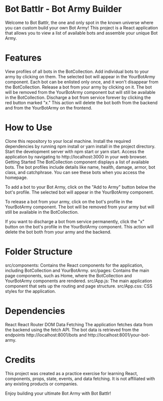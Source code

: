 # Bot Battlr - Bot Army Builder
Welcome to Bot Battlr, the one and only spot in the known universe where you can custom build your own Bot Army! This project is a React application that allows you to view a list of available bots and assemble your unique Bot Army.

# Features
View profiles of all bots in the BotCollection.
Add individual bots to your army by clicking on them. The selected bot will appear in the YourBotArmy component. Each bot can be enlisted only once, and it won't disappear from the BotCollection.
Release a bot from your army by clicking on it. The bot will be removed from the YourBotArmy component but will still be available in the BotCollection.
Discharge a bot from service forever by clicking the red button marked "x." This action will delete the bot both from the backend and from the YourBotArmy on the frontend.

# How to Use
Clone this repository to your local machine.
Install the required dependencies by running npm install or yarn install in the project directory.
Start the development server with npm start or yarn start.
Access the application by navigating to http://localhost:3000 in your web browser.
Getting Started
The BotCollection component displays a list of available bots. The bot profiles include details like name, health, damage, armor, bot class, and catchphrase. You can see these bots when you access the homepage.

To add a bot to your Bot Army, click on the "Add to Army" button below the bot's profile. The selected bot will appear in the YourBotArmy component.

To release a bot from your army, click on the bot's profile in the YourBotArmy component. The bot will be removed from your army but will still be available in the BotCollection.

If you want to discharge a bot from service permanently, click the "x" button on the bot's profile in the YourBotArmy component. This action will delete the bot both from your army and the backend.

# Folder Structure
src/components: Contains the React components for the application, including BotCollection and YourBotArmy.
src/pages: Contains the main page components, such as Home, where the BotCollection and YourBotArmy components are rendered.
src/App.js: The main application component that sets up the routing and page structure.
src/App.css: CSS styles for the application.

# Dependencies
React
React Router DOM
Data Fetching
The application fetches data from the backend using the fetch API. The bot data is retrieved from the endpoints http://localhost:8001/bots and http://localhost:8001/your-bot-army.

# Credits
This project was created as a practice exercise for learning React, components, props, state, events, and data fetching. It is not affiliated with any existing products or companies.

Enjoy building your ultimate Bot Army with Bot Battlr!